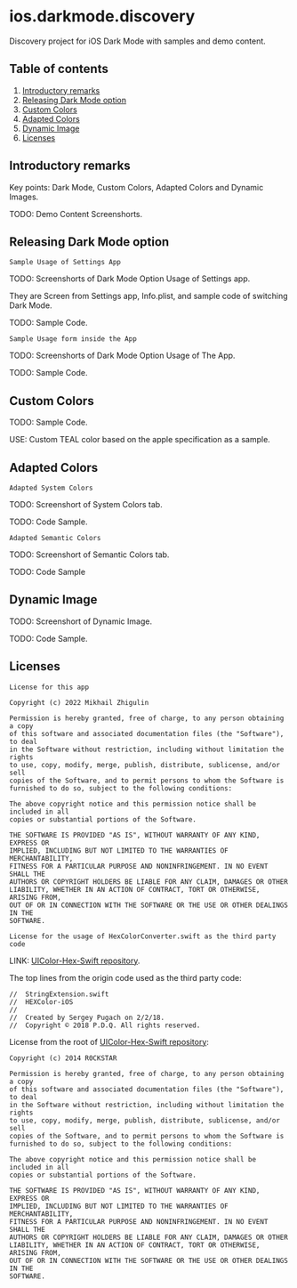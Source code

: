 ios.darkmode.discovery
======================
Discovery project for iOS Dark Mode with samples and demo content.

## Table of contents

1. [Introductory remarks](#introductory)
2. [Releasing Dark Mode option](#darkmode)
3. [Custom Colors](#customcolors)
4. [Adapted Colors](#adaptedcolors)
5. [Dynamic Image](#dynamicimage)
6. [Licenses](#licenses)

## Introductory remarks <a name="introductory"></a>

Key points: Dark Mode, Custom Colors, Adapted Colors and Dynamic Images.

TODO: Demo Content Screenshorts.

## Releasing Dark Mode option <a name="darkmode"></a>

`Sample Usage of Settings App`

TODO: Screenshorts of Dark Mode Option Usage of Settings app. 

They are Screen from Settings app, Info.plist, and sample code of switching Dark Mode.

TODO: Sample Code.

`Sample Usage form inside the App`

TODO: Screenshorts of Dark Mode Option Usage of The App. 

TODO: Sample Code.

## Custom Colors <a name="customcolors"></a>

TODO: Sample Code.

USE: Custom TEAL color based on the apple specification as a sample.

## Adapted Colors <a name="adaptedcolors"></a>

`Adapted System Colors`

TODO: Screenshort of System Colors tab.

TODO: Code Sample.

`Adapted Semantic Colors`

TODO: Screenshort of Semantic Colors tab.

TODO: Code Sample

## Dynamic Image <a name="dynamicimage"></a>

TODO: Screenshort of Dynamic Image.

TODO: Code Sample.

## Licenses <a name="licenses"></a>

`License for this app`

```
Copyright (c) 2022 Mikhail Zhigulin

Permission is hereby granted, free of charge, to any person obtaining a copy
of this software and associated documentation files (the "Software"), to deal
in the Software without restriction, including without limitation the rights
to use, copy, modify, merge, publish, distribute, sublicense, and/or sell
copies of the Software, and to permit persons to whom the Software is
furnished to do so, subject to the following conditions:

The above copyright notice and this permission notice shall be included in all
copies or substantial portions of the Software.

THE SOFTWARE IS PROVIDED "AS IS", WITHOUT WARRANTY OF ANY KIND, EXPRESS OR
IMPLIED, INCLUDING BUT NOT LIMITED TO THE WARRANTIES OF MERCHANTABILITY,
FITNESS FOR A PARTICULAR PURPOSE AND NONINFRINGEMENT. IN NO EVENT SHALL THE
AUTHORS OR COPYRIGHT HOLDERS BE LIABLE FOR ANY CLAIM, DAMAGES OR OTHER
LIABILITY, WHETHER IN AN ACTION OF CONTRACT, TORT OR OTHERWISE, ARISING FROM,
OUT OF OR IN CONNECTION WITH THE SOFTWARE OR THE USE OR OTHER DEALINGS IN THE
SOFTWARE.
```

`License for the usage of HexColorConverter.swift as the third party code`

LINK: [UIColor-Hex-Swift repository](https://github.com/SeRG1k17/UIColor-Hex-Swift.git).

The top lines from the origin code used as the third party code:

```
//  StringExtension.swift
//  HEXColor-iOS
//
//  Created by Sergey Pugach on 2/2/18.
//  Copyright © 2018 P.D.Q. All rights reserved.
```
License from the root of [UIColor-Hex-Swift repository](https://github.com/SeRG1k17/UIColor-Hex-Swift.git):

```
Copyright (c) 2014 R0CKSTAR

Permission is hereby granted, free of charge, to any person obtaining a copy
of this software and associated documentation files (the "Software"), to deal
in the Software without restriction, including without limitation the rights
to use, copy, modify, merge, publish, distribute, sublicense, and/or sell
copies of the Software, and to permit persons to whom the Software is
furnished to do so, subject to the following conditions:

The above copyright notice and this permission notice shall be included in all
copies or substantial portions of the Software.

THE SOFTWARE IS PROVIDED "AS IS", WITHOUT WARRANTY OF ANY KIND, EXPRESS OR
IMPLIED, INCLUDING BUT NOT LIMITED TO THE WARRANTIES OF MERCHANTABILITY,
FITNESS FOR A PARTICULAR PURPOSE AND NONINFRINGEMENT. IN NO EVENT SHALL THE
AUTHORS OR COPYRIGHT HOLDERS BE LIABLE FOR ANY CLAIM, DAMAGES OR OTHER
LIABILITY, WHETHER IN AN ACTION OF CONTRACT, TORT OR OTHERWISE, ARISING FROM,
OUT OF OR IN CONNECTION WITH THE SOFTWARE OR THE USE OR OTHER DEALINGS IN THE
SOFTWARE.
```
